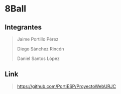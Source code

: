 # 8Ball
## Integrantes
> Jaime Portillo Pérez
> 
> Diego Sánchez Rincón
> 
> Daniel Santos López

## Link 
> https://github.com/PortiESP/ProyectoWebURJC